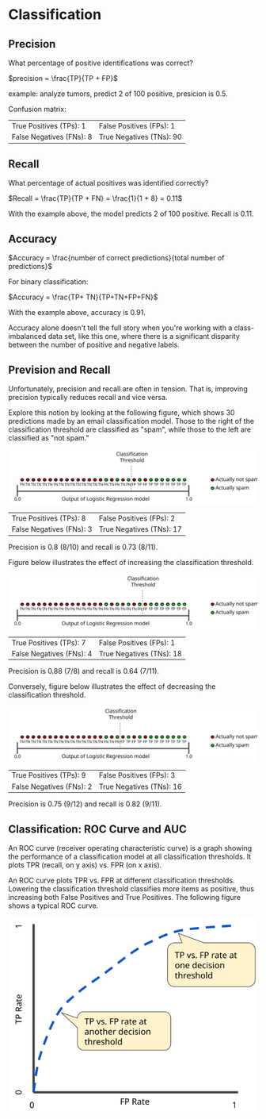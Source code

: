# Classification

## Precision

What percentage of positive identifications was correct?

$precision = \frac{TP}{TP + FP}$

example: analyze tumors, predict 2 of 100 positive, presicion is 0.5.

Confusion matrix:

|||
|-|-|
|True Positives (TPs): 1|False Positives (FPs): 1|
|False Negatives (FNs): 8|True Negatives (TNs): 90|

## Recall

What percentage of actual positives was identified correctly?

$Recall = \frac{TP}{TP + FN} = \frac{1}{1 + 8} = 0.11$

With the example above, the model predicts 2 of 100 positive. Recall is 0.11.

## Accuracy

$Accuracy = \frac{number of correct predictions}{total number of predictions}$

For binary classification:

$Accuracy = \frac{TP+ TN}{TP+TN+FP+FN}$

With the example above, accuracy is 0.91.

Accuracy alone doesn't tell the full story when you're working with a class-imbalanced data set, like this one, where there is a significant disparity between the number of positive and negative labels.

## Prevision and Recall

Unfortunately, precision and recall are often in tension. That is, improving precision typically reduces recall and vice versa.

Explore this notion by looking at the following figure, which shows 30 predictions made by an email classification model. Those to the right of the classification threshold are classified as "spam", while those to the left are classified as "not spam."

![precision vs recall-1](PrecisionVsRecallBase.svg)

|||
|-|-|
|True Positives (TPs): 8|False Positives (FPs): 2|
|False Negatives (FNs): 3|True Negatives (TNs): 17|

Precision is 0.8 (8/10) and recall is 0.73 (8/11).

Figure below illustrates the effect of increasing the classification threshold.

![raise threshold](PrecisionVsRecallRaiseThreshold.svg)

|||
|-|-|
|True Positives (TPs): 7|False Positives (FPs): 1|
|False Negatives (FNs): 4|True Negatives (TNs): 18|

Precision is 0.88 (7/8) and recall is 0.64 (7/11).

Conversely, figure below illustrates the effect of decreasing the classification threshold.

![lower threshold](PrecisionVsRecallLowerThreshold.svg)

|||
|-|-|
|True Positives (TPs): 9|False Positives (FPs): 3|
|False Negatives (FNs): 2|True Negatives (TNs): 16|

Precision is 0.75 (9/12) and recall is 0.82 (9/11).

## Classification: ROC Curve and AUC

An ROC curve (receiver operating characteristic curve) is a graph showing the performance of a classification model at all classification thresholds. It plots TPR (recall, on y axis) vs. FPR (on x axis).

An ROC curve plots TPR vs. FPR at different classification thresholds. Lowering the classification threshold classifies more items as positive, thus increasing both False Positives and True Positives. The following figure shows a typical ROC curve.

![roc](ROCCurve.svg)
